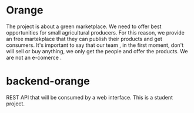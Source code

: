 # Orange
The project is about a green marketplace. 
We need to offer best opportunities for small agricultural producers. For this reason, we provide an free martekplace that they can publish their products and get consumers. 
It's important to say that our team , in the first moment, don't will sell or buy anything, we only get the people and offer the products. We are not an e-comerce .

# backend-orange
REST API that will be consumed by a web interface. This is a student project.
